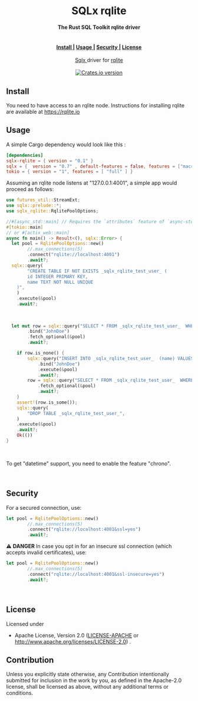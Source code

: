 <h1 align="center">SQLx rqlite</h1>
<div align="center">
 <strong>
   The Rust SQL Toolkit rqlite driver
 </strong>
</div>
<br />

<div align="center">
  <h4>
    <a href="#install">
      Install
    </a>
    <span> | </span>
    <a href="#usage">
      Usage
    </a>
    <span> | </span>
    <a href="#security">
      Security
    </a>
    <span> | </span>
    <a href="#license">
      License
    </a>
  </h4>
</div>

<div align="center">
  <normal><a href="https://github.com/launchbadge/sqlx">Sqlx </a> driver for <a href="https://rqlite.io">rqlite</a></normal>
</div>

<br />

<div align="center">
  
  <!-- Version -->
  <a href="https://crates.io/crates/sqlx-rqlite">
    <img src="https://img.shields.io/crates/v/sqlx-rqlite.svg?style=flat-square"
    alt="Crates.io version" /></a>
  
</div>

## Install

You need to have access to an rqlite node.
Instructions for installing rqlite are available at https://rqlite.io


## Usage

A simple Cargo dependency would look like this :

```toml
[dependencies]
sqlx-rqlite = { version = "0.1" }
sqlx = {  version = "0.7" , default-features = false, features = ["macros", "runtime-tokio", "tls-none"] }
tokio = { version = "1", features = [ "full" ] }
```

Assuming an rqlite node listens at "127.0.0.1:4001", a simple app would proceed as follows:

```rust
use futures_util::StreamExt;
use sqlx::prelude::*;
use sqlx_rqlite::RqlitePoolOptions;

//#[async_std::main] // Requires the `attributes` feature of `async-std`
#[tokio::main]
// or #[actix_web::main]
async fn main() -> Result<(), sqlx::Error> {
  let pool = RqlitePoolOptions::new()
        //.max_connections(5)
        .connect("rqlite://localhost:4001")
        .await?;
  sqlx::query(
        "CREATE TABLE IF NOT EXISTS _sqlx_rqlite_test_user_ (
        id INTEGER PRIMARY KEY,
        name TEXT NOT NULL UNIQUE
    )",
    )
    .execute(&pool)
    .await?;
    
  
    
  let mut row = sqlx::query("SELECT * FROM _sqlx_rqlite_test_user_  WHERE name = ?")
        .bind("JohnDoe")
        .fetch_optional(&pool)
        .await?;

    if row.is_none() {
        sqlx::query("INSERT INTO _sqlx_rqlite_test_user_  (name) VALUES (?);")
            .bind("JohnDoe")
            .execute(&pool)
            .await?;
        row = sqlx::query("SELECT * FROM _sqlx_rqlite_test_user_  WHERE name = 'JohnDoe'")
            .fetch_optional(&pool)
            .await?;
    }
    assert!(row.is_some());
    sqlx::query(
        "DROP TABLE _sqlx_rqlite_test_user_",
    )
    .execute(&pool)
    .await?;
    Ok(())
}
```

<br />

To get "datetime" support, you need to enable the feature "chrono".

<br />

## Security

For a secured connection, use:

```rust
let pool = RqlitePoolOptions::new()
        //.max_connections(5)
        .connect("rqlite://localhost:4001&ssl=yes")
        .await?;
```

⚠️ **DANGER** In case you opt in for an insecure ssl connection 
(which accepts invalid certificates), use:

```rust
let pool = RqlitePoolOptions::new()
        //.max_connections(5)
        .connect("rqlite://localhost:4001&ssl-insecure=yes")
        .await?;
```

<br />

## License

Licensed under

-   Apache License, Version 2.0
    ([LICENSE-APACHE](LICENSE-APACHE) or http://www.apache.org/licenses/LICENSE-2.0)
.

## Contribution

Unless you explicitly state otherwise, any Contribution intentionally submitted
for inclusion in the work by you, as defined in the Apache-2.0 license, shall be licensed as above, without any additional terms or conditions.